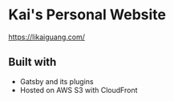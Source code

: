# Kai's Personal Website

https://likaiguang.com/

## Built with

- Gatsby and its plugins
- Hosted on AWS S3 with CloudFront
